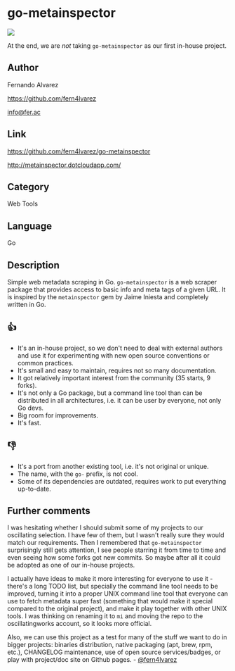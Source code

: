 go-metainspector
================
[![](https://img.shields.io/badge/oscillating-works-grey.svg?style=flat)](https://github.com/oscillatingworks/compass#phases)

At the end, we are *not* taking `go-metainspector` as our first in-house project.

Author
------
Fernando Alvarez

https://github.com/fern4lvarez

info@fer.ac

Link
----
https://github.com/fern4lvarez/go-metainspector

http://metainspector.dotcloudapp.com/

Category
--------
Web Tools

Language
--------
Go

Description
-----------
Simple web metadata scraping in Go. `go-metainspector` is a web scraper package that
provides access to basic info and meta tags of a given URL. It is inspired by the
`metainspector` gem by Jaime Iniesta and completely written in Go.

:thumbsup:
----------
- It's an in-house project, so we don't need to deal with external authors and use it
  for experimenting with new open source conventions or common practices.
- It's small and easy to maintain, requires not so many documentation.
- It got relatively important interest from the community (35 starts, 9 forks).
- It's not only a Go package, but a command line tool than can be distributed in all
  architectures, i.e. it can be user by everyone, not only Go devs.
- Big room for improvements.
- It's fast.

:thumbsdown:
------------
- It's a port from another existing tool, i.e. it's not original or unique.
- The name, with the `go-` prefix, is not cool.
- Some of its dependencies are outdated, requires work to put everything
  up-to-date.

Further comments
----------------
I was hesitating whether I should submit some of my projects to our oscillating
selection. I have few of them, but I wasn't really sure they would match our requirements.
Then I remembered that `go-metainspector` surprisingly still gets attention, I see people
starring it from time to time and even seeing how some forks got new commits. So
maybe after all it could be adopted as one of our in-house projects.

I actually have ideas to make it more interesting for everyone to use it - there's a long
TODO list, but specially the command line tool needs to be improved, turning it
into a proper UNIX command line tool that everyone can use to fetch metadata super
fast (something that would make it special compared to the original project), and make it
play together with other UNIX tools. I was thinking on renaming it to `mi` and moving
the repo to the oscillatingworks account, so it looks more official.

Also, we can use this project as a test for many of the stuff we want to do in bigger
projects: binaries distribution, native packaging (apt, brew, rpm, etc.), CHANGELOG maintenance,
use of open source services/badges, or play with project/doc site on Github pages. -
[@fern4lvarez](https://github.com/fern4lvarez)
